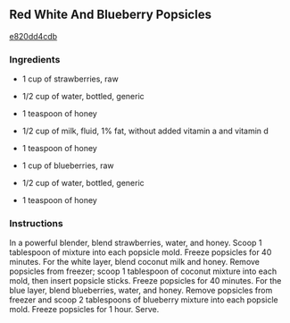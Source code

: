 ## Red White And Blueberry Popsicles

[e820dd4cdb](http://tastykitchen.com/recipes/desserts/red-white-and-blueberry-popsicles/)

### Ingredients

 - 1 cup of strawberries, raw

 - 1/2 cup of water, bottled, generic

 - 1 teaspoon of honey

 - 1/2 cup of milk, fluid, 1% fat, without added vitamin a and vitamin d

 - 1 teaspoon of honey

 - 1 cup of blueberries, raw

 - 1/2 cup of water, bottled, generic

 - 1 teaspoon of honey

### Instructions

In a powerful blender, blend strawberries, water, and honey. Scoop 1 tablespoon of mixture into each popsicle mold. Freeze popsicles for 40 minutes. For the white layer, blend coconut milk and honey. Remove popsicles from freezer; scoop 1 tablespoon of coconut mixture into each mold, then insert popsicle sticks. Freeze popsicles for 40 minutes. For the blue layer, blend blueberries, water, and honey. Remove popsicles from freezer and scoop 2 tablespoons of blueberry mixture into each popsicle mold. Freeze popsicles for 1 hour. Serve.